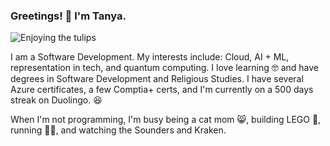 ### Greetings! 🖖 I'm Tanya. 



![Enjoying the tulips](https://github.com/TanyaSelvog/TanyaSelvog/assets/20543777/2739038a-b95e-4a59-8922-26af8d35f03f)


I am a Software Development. My interests include: Cloud, AI + ML, representation in tech, and quantum computing. I love learning 🤓 and have degrees in Software Development and Religious Studies. I have several Azure certificates, a few Comptia+ certs, and I'm currently on a 500 days streak on Duolingo. 😆

When I'm not programming, I'm busy being a cat mom 😸, building LEGO 🧱, running 🏃‍♀️, and watching the Sounders and Kraken.

<!--
**TanyaSelvog/TanyaSelvog** is a ✨ _special_ ✨ repository because its `README.md` (this file) appears on your GitHub profile.

Here are some ideas to get you started:

- 🔭 I’m currently working on ...
- 🌱 I’m currently learning ...![Uploading me.jpeg…]()

- 👯 I’m looking to collaborate on ...
- 🤔 I’m looking for help with ...
- 💬 Ask me about ...
- 📫 How to reach me: ...
- 😄 Pronouns: ...
- ⚡ Fun fact: ...
-->
